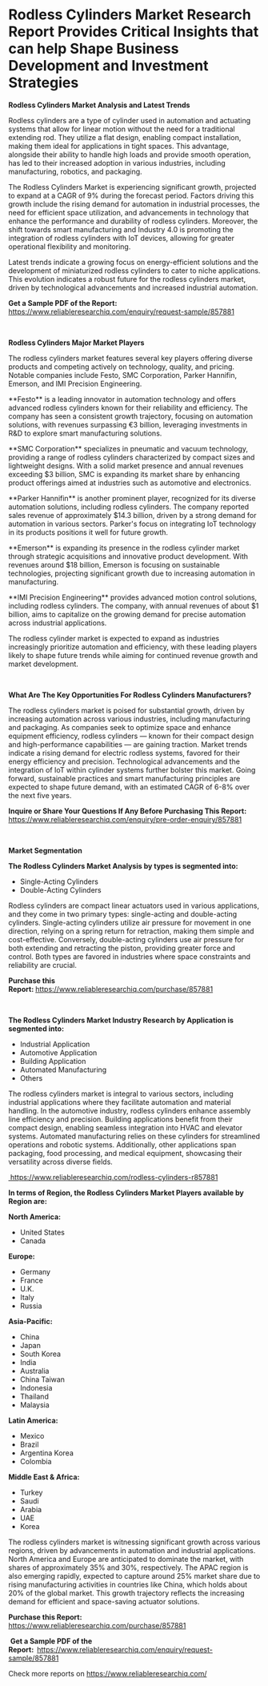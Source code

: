 <p><h1>Rodless Cylinders Market Research Report Provides Critical Insights that can help Shape Business Development and Investment Strategies</h1></p><p><strong>Rodless Cylinders Market Analysis and Latest Trends</strong></p>
<p><p>Rodless cylinders are a type of cylinder used in automation and actuating systems that allow for linear motion without the need for a traditional extending rod. They utilize a flat design, enabling compact installation, making them ideal for applications in tight spaces. This advantage, alongside their ability to handle high loads and provide smooth operation, has led to their increased adoption in various industries, including manufacturing, robotics, and packaging.</p><p>The Rodless Cylinders Market is experiencing significant growth, projected to expand at a CAGR of 9% during the forecast period. Factors driving this growth include the rising demand for automation in industrial processes, the need for efficient space utilization, and advancements in technology that enhance the performance and durability of rodless cylinders. Moreover, the shift towards smart manufacturing and Industry 4.0 is promoting the integration of rodless cylinders with IoT devices, allowing for greater operational flexibility and monitoring.</p><p>Latest trends indicate a growing focus on energy-efficient solutions and the development of miniaturized rodless cylinders to cater to niche applications. This evolution indicates a robust future for the rodless cylinders market, driven by technological advancements and increased industrial automation.</p></p>
<p><strong>Get a Sample PDF of the Report:&nbsp;</strong> <a href="https://www.reliableresearchiq.com/enquiry/request-sample/857881?utm_campaign=3129&utm_medium=2&utm_source=Github&utm_content=ia&utm_term=09042025&utm_id=rodless-cylinders">https://www.reliableresearchiq.com/enquiry/request-sample/857881</a></p>
<p>&nbsp;</p>
<p><strong>Rodless Cylinders Major Market Players</strong></p>
<p><p>The rodless cylinders market features several key players offering diverse products and competing actively on technology, quality, and pricing. Notable companies include Festo, SMC Corporation, Parker Hannifin, Emerson, and IMI Precision Engineering.</p><p>**Festo** is a leading innovator in automation technology and offers advanced rodless cylinders known for their reliability and efficiency. The company has seen a consistent growth trajectory, focusing on automation solutions, with revenues surpassing €3 billion, leveraging investments in R&D to explore smart manufacturing solutions.</p><p>**SMC Corporation** specializes in pneumatic and vacuum technology, providing a range of rodless cylinders characterized by compact sizes and lightweight designs. With a solid market presence and annual revenues exceeding $3 billion, SMC is expanding its market share by enhancing product offerings aimed at industries such as automotive and electronics.</p><p>**Parker Hannifin** is another prominent player, recognized for its diverse automation solutions, including rodless cylinders. The company reported sales revenue of approximately $14.3 billion, driven by a strong demand for automation in various sectors. Parker's focus on integrating IoT technology in its products positions it well for future growth.</p><p>**Emerson** is expanding its presence in the rodless cylinder market through strategic acquisitions and innovative product development. With revenues around $18 billion, Emerson is focusing on sustainable technologies, projecting significant growth due to increasing automation in manufacturing.</p><p>**IMI Precision Engineering** provides advanced motion control solutions, including rodless cylinders. The company, with annual revenues of about $1 billion, aims to capitalize on the growing demand for precise automation across industrial applications.</p><p>The rodless cylinder market is expected to expand as industries increasingly prioritize automation and efficiency, with these leading players likely to shape future trends while aiming for continued revenue growth and market development.</p></p>
<p>&nbsp;</p>
<p><strong>What Are The Key Opportunities For Rodless Cylinders Manufacturers?</strong></p>
<p><p>The rodless cylinders market is poised for substantial growth, driven by increasing automation across various industries, including manufacturing and packaging. As companies seek to optimize space and enhance equipment efficiency, rodless cylinders — known for their compact design and high-performance capabilities — are gaining traction. Market trends indicate a rising demand for electric rodless systems, favored for their energy efficiency and precision. Technological advancements and the integration of IoT within cylinder systems further bolster this market. Going forward, sustainable practices and smart manufacturing principles are expected to shape future demand, with an estimated CAGR of 6-8% over the next five years.</p></p>
<p><strong>Inquire or Share Your Questions If Any Before Purchasing This Report:</strong> <a href="https://www.reliableresearchiq.com/enquiry/pre-order-enquiry/857881?utm_campaign=3129&utm_medium=2&utm_source=Github&utm_content=ia&utm_term=09042025&utm_id=rodless-cylinders">https://www.reliableresearchiq.com/enquiry/pre-order-enquiry/857881</a></p>
<p>&nbsp;</p>
<p><strong>Market Segmentation</strong></p>
<p><strong>The Rodless Cylinders Market Analysis by types is segmented into:</strong></p>
<p><ul><li>Single-Acting Cylinders</li><li>Double-Acting Cylinders</li></ul></p>
<p><p>Rodless cylinders are compact linear actuators used in various applications, and they come in two primary types: single-acting and double-acting cylinders. Single-acting cylinders utilize air pressure for movement in one direction, relying on a spring return for retraction, making them simple and cost-effective. Conversely, double-acting cylinders use air pressure for both extending and retracting the piston, providing greater force and control. Both types are favored in industries where space constraints and reliability are crucial.</p></p>
<p><strong>Purchase this Report:&nbsp;</strong><a href="https://www.reliableresearchiq.com/purchase/857881?utm_campaign=3129&utm_medium=2&utm_source=Github&utm_content=ia&utm_term=09042025&utm_id=rodless-cylinders">https://www.reliableresearchiq.com/purchase/857881</a></p>
<p>&nbsp;</p>
<p><strong>The Rodless Cylinders Market Industry Research by Application is segmented into:</strong></p>
<p><ul><li>Industrial Application</li><li>Automotive Application</li><li>Building Application</li><li>Automated Manufacturing</li><li>Others</li></ul></p>
<p><p>The rodless cylinders market is integral to various sectors, including industrial applications where they facilitate automation and material handling. In the automotive industry, rodless cylinders enhance assembly line efficiency and precision. Building applications benefit from their compact design, enabling seamless integration into HVAC and elevator systems. Automated manufacturing relies on these cylinders for streamlined operations and robotic systems. Additionally, other applications span packaging, food processing, and medical equipment, showcasing their versatility across diverse fields.</p></p>
<p><a href="https://www.reliableresearchiq.com/rodless-cylinders-r857881?utm_campaign=3129&utm_medium=2&utm_source=Github&utm_content=ia&utm_term=09042025&utm_id=rodless-cylinders">&nbsp;https://www.reliableresearchiq.com/rodless-cylinders-r857881</a></p>
<p><strong>In terms of Region, the Rodless Cylinders Market Players available by Region are:</strong></p>
<p>
    <p> <strong> North America: </strong>
        <ul>
            <li>United States</li>
            <li>Canada</li>
        </ul>
        </p> 
    <p> <strong> Europe: </strong>
        <ul>
            <li>Germany</li>
            <li>France</li>
            <li>U.K.</li>
            <li>Italy</li>
            <li>Russia</li>
        </ul>
        </p> 
    <p> <strong> Asia-Pacific: </strong>
        <ul>
            <li>China</li>
            <li>Japan</li>
            <li>South Korea</li>
            <li>India</li>
            <li>Australia</li>
            <li>China Taiwan</li>
            <li>Indonesia</li>
            <li>Thailand</li>
            <li>Malaysia</li>
        </ul>
        </p> 
    <p> <strong> Latin America: </strong>
        <ul>
            <li>Mexico</li>
            <li>Brazil</li>
            <li>Argentina Korea</li>
            <li>Colombia</li>
        </ul>
        </p> 
    <p> <strong> Middle East & Africa: </strong>
        <ul>
            <li>Turkey</li>
            <li>Saudi</li>
            <li>Arabia</li>
            <li>UAE</li>
            <li>Korea</li>
        </ul>
    </p>
    </p>
<p><p>The rodless cylinders market is witnessing significant growth across various regions, driven by advancements in automation and industrial applications. North America and Europe are anticipated to dominate the market, with shares of approximately 35% and 30%, respectively. The APAC region is also emerging rapidly, expected to capture around 25% market share due to rising manufacturing activities in countries like China, which holds about 20% of the global market. This growth trajectory reflects the increasing demand for efficient and space-saving actuator solutions.</p></p>
<p><strong>Purchase this Report: </strong><a href="https://www.reliableresearchiq.com/purchase/857881?utm_campaign=3129&utm_medium=2&utm_source=Github&utm_content=ia&utm_term=09042025&utm_id=rodless-cylinders">https://www.reliableresearchiq.com/purchase/857881</a></p>
<p>&nbsp;<strong>Get a Sample PDF of the Report:&nbsp;&nbsp;</strong><a href="https://www.reliableresearchiq.com/enquiry/request-sample/857881?utm_campaign=3129&utm_medium=2&utm_source=Github&utm_content=ia&utm_term=09042025&utm_id=rodless-cylinders">https://www.reliableresearchiq.com/enquiry/request-sample/857881</a></p>
<p><strong></strong></p>
<p>Check more reports on <a href="https://www.reliableresearchiq.com/?utm_campaign=3129&utm_medium=2&utm_source=Github&utm_content=ia&utm_term=09042025&utm_id=rodless-cylinders">https://www.reliableresearchiq.com/</a></p>